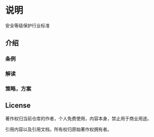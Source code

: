# 说明

安全等级保护行业标准

## 介绍

### 条例

### 解读

### 策略，方案


## License

著作权归当前仓库的作者，个人免费使用，内容本身，禁止用于商业用途。

引用内容以及引用文档，所有权归原始著作权拥有者。